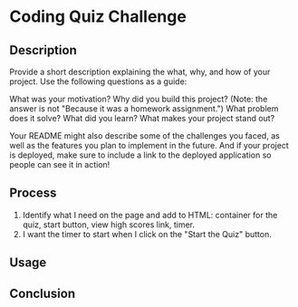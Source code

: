 # Coding Quiz Challenge

## Description
Provide a short description explaining the what, why, and how of your project. Use the following questions as a guide:

What was your motivation?
Why did you build this project? (Note: the answer is not "Because it was a homework assignment.")
What problem does it solve?
What did you learn?
What makes your project stand out?

Your README might also describe some of the challenges you faced, as well as the features you plan to implement in the future. And if your project is deployed, make sure to include a link to the deployed application so people can see it in action!

## Process
1. Identify what I need on the page and add to HTML: container for the quiz, start button, view high scores link, timer.
2. I want the timer to start when I click on the "Start the Quiz" button.

## Usage


## Conclusion

